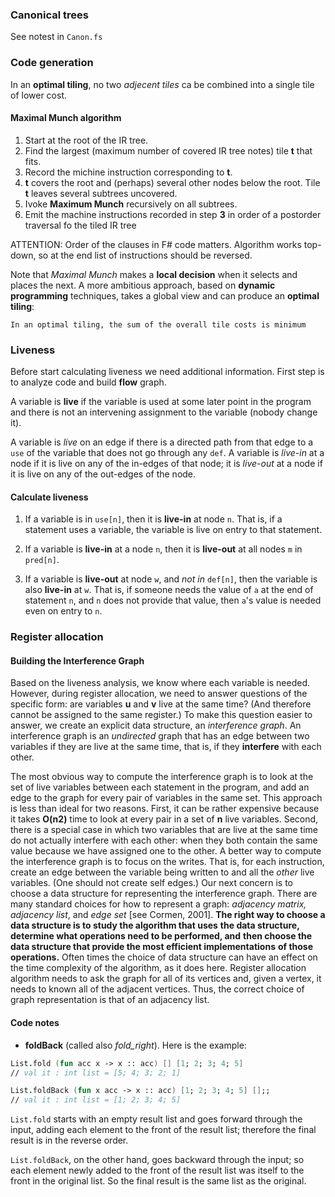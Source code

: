 ### Canonical trees

See notest in `Canon.fs`

### Code generation

In an **optimal tiling**, no two _adjecent tiles_ ca be combined into a single tile
of lower cost.

#### Maximal Munch algorithm

1. Start at the root of the IR tree.
2. Find the largest (maximum number of covered IR tree notes) tile **t** that fits.
3. Record the michine instruction corresponding to **t**.
4. **t** covers the root and (perhaps) several other nodes below the root.
   Tile **t** leaves several subtrees uncovered.
5. Ivoke **Maximum Munch** recursively on all subtrees.
6. Emit the machine instructions recorded in step **3** in order of a
   postorder traversal fo the tiled IR tree

ATTENTION: Order of the clauses in F# code matters. Algorithm works top-down, so
at the end list of instructions should be reversed.

Note that _Maximal Munch_ makes a **local decision** when it selects and places the next.
A more ambitious approach, based on **dynamic programming** techniques, takes a global view
and can produce an **optimal tiling**:
```
In an optimal tiling, the sum of the overall tile costs is minimum
```

### Liveness

Before start calculating liveness we need additional information. First step is
to analyze code and build **flow** graph.

A variable is **live** if the variable is used at some later point in the program
and there is not an intervening assignment to the variable (nobody change it).

A variable is _live_ on an edge if there is a directed path from that
edge to a `use` of the variable that does not go through any `def`. A variable is
_live-in_ at a node if it is live on any of the in-edges of that node; it is _live-out_
at a node if it is live on any of the out-edges of the node.

#### Calculate liveness

1. If a variable is in `use[n]`, then it is **live-in** at node `n`. That is, if a statement
   uses a variable, the variable is live on entry to that statement.

2. If a variable is **live-in** at a node `n`, then it is **live-out** at all nodes `m` in `pred[n]`.

3. If a variable is **live-out** at node `w`, and _not in_ `def[n]`, then the variable is also
   **live-in** at `w`. That is, if someone needs the value of `a` at the end of statement `n`,
   and `n` does not provide that value, then `a`'s value is needed even on entry to `n`.

### Register allocation

#### Building the Interference Graph

  Based on the liveness analysis, we know where each variable is needed. However,
during register allocation, we need to answer questions of the specific
form: are variables **u** and **v** live at the same time? (And therefore cannot
be assigned to the same register.) To make this question easier to answer,
we create an explicit data structure, an _interference graph_. An interference
graph is an _undirected_ graph that has an edge between two variables if they
are live at the same time, that is, if they **interfere** with each other.

  The most obvious way to compute the interference graph is to look at
the set of live variables between each statement in the program, and add an
edge to the graph for every pair of variables in the same set. This approach
is less than ideal for two reasons. First, it can be rather expensive because
it takes **O(n2)** time to look at every pair in a set of **n** live variables. Second,
there is a special case in which two variables that are live at the same time
do not actually interfere with each other: when they both contain the same
value because we have assigned one to the other.
  A better way to compute the interference graph is to focus on the writes.
That is, for each instruction, create an edge between the variable being
written to and all the _other_ live variables. (One should not create self
edges.)
  Our next concern is to choose a data structure for representing the interference
graph. There are many standard choices for how to represent a
graph: _adjacency matrix, adjacency list_, and _edge set_ [see Cormen, 2001].
**The right way to choose a data structure is to study the algorithm that uses**
**the data structure, determine what operations need to be performed, and**
**then choose the data structure that provide the most efficient implementations**
**of those operations.** Often times the choice of data structure can have
an effect on the time complexity of the algorithm, as it does here. Register allocation
algorithm needs to ask the graph for all of its vertices and, given a vertex, it
needs to known all of the adjacent vertices. Thus, the correct choice of graph
representation is that of an adjacency list.

#### Code notes

- **foldBack** (called also _fold\_right_). Here is the example:

```fsharp
List.fold (fun acc x -> x :: acc) [] [1; 2; 3; 4; 5]
// val it : int list = [5; 4; 3; 2; 1]

List.foldBack (fun x acc -> x :: acc) [1; 2; 3; 4; 5] [];;
// val it : int list = [1; 2; 3; 4; 5]
```
`List.fold` starts with an empty result list and goes forward through the input, adding each element
to the front of the result list; therefore the final result is in the reverse order.

`List.foldBack`, on the other hand, goes backward through the input; so each element newly added to
the front of the result list was itself to the front in the original list. So the final result is the
same list as the original.